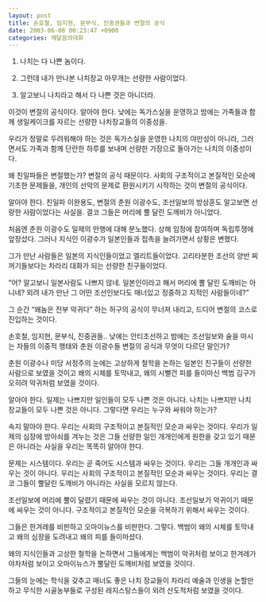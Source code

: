```yaml
---
layout: post
title: 손호철, 임지현, 문부식, 진중권들과 변절의 공식
date: 2003-06-08 00:23:47 +0900
categories: 깨달음의대화
---
```

1) 나치는 다 나쁜 놈이다.
  
2) 그런데 내가 만나본 나치장교 아무개는 선량한 사람이었다.
  
3) 알고보니 나치라고 해서 다 나쁜 것은 아니더라.
  

  
이것이 변절의 공식이다. 알아야 한다. 낮에는 독가스실을 운영하고 밤에는 가족들과 함께 생일케이크를 자르는 선량한 나치장교들의 이중성을.
  

  
우리가 정말로 두려워해야 하는 것은 독가스실을 운영한 나치의 야만성이 아니라, 그러면서도 가족과 함께 단란한 하루를 보내며 선량한 가장으로 돌아가는 나치의 이중성이다.
  

  
왜 친일파들은 변절했는가? 변절의 공식 때문이다. 사회의 구조적이고 본질적인 모순에 기초한 문제들을, 개인의 선악의 문제로 환원시키기 시작하는 것이 변절의 공식이다.
  

  
알아야 한다. 친일파 이완용도, 변절의 춘원 이광수도, 조선일보의 방상훈도 알고보면 선량한 사람이었다는 사실을. 결코 그들은 머리에 뿔 달린 도깨비가 아니었다.
  

  
처음엔 춘원 이광수도 일제의 만행에 대해 분노했다. 상해 임정에 참여하며 독립투쟁에 앞장섰다. 그러나 지식인 이광수가 일본인들과 접촉을 늘려가면서 상황은 변했다.
  

  
그가 만난 사람들은 일본의 지식인들이었고 엘리트들이었다. 고리타분한 조선의 양반 찌꺼기들보다는 차라리 대화가 되는 선량한 친구들이었다.
  

  
“어? 알고보니 일본사람도 나쁘지 않네. 일본인이라고 해서 머리에 뿔 달린 도깨비는 아니네? 외려 내가 만난 그 어떤 조선인보다도 매너있고 정중하고 지적인 사람들이네?”
  

  
그 순간 “왜놈은 전부 악귀다” 하는 허구의 공식이 무너져 내리고, 드디어 변절의 코스로 진입하는 것이다.
  

  
손호철, 임지현, 문부식, 진중권들.. 낮에는 안티조선하고 밤에는 조선일보와 술을 마시는 자들의 이중적 행태와 춘원 이광수들 변절의 공식과 무엇이 다르단 말인가?
  

  
춘원 이광수나 미당 서정주의 눈에는 고상하게 철학을 논하는 일본인 친구들이 선량한 사람으로 보였을 것이고 왜의 시체를 토막내고, 왜의 시뻘건 피를 들이마신 백범 김구가 오히려 악귀처럼 보였을 것이다.
  

  
알아야 한다. 일제는 나쁘지만 일인들이 모두 나쁜 것은 아니다. 나치는 나쁘지만 나치 장교들이 모두 나쁜 것은 아니다. 그렇다면 우리는 누구와 싸워야 하는가?
  

  
속지 말아야 한다. 우리는 사회의 구조적이고 본질적인 모순과 싸우는 것이다. 우리가 일제의 심장에 방아쇠를 겨누는 것은 그들 선량한 일인 개개인에게 원한을 갖고 있기 때문은 아니라는 사실을 우리는 똑똑히 알아야 한다.
  

  
문제는 시스템이다. 우리는 곧 죽어도 시스템과 싸우는 것이다. 우리는 그들 개개인과 싸우는 것이 아니다. 우리는 사회의 구조적이고 본질적인 모순과 싸우는 것이다. 우리는 결코 그들이 뿔달린 도깨비가 아니라는 사실을 모르지 않는다.
  

  
조선일보에 머리에 뿔이 달렸기 때문에 싸우는 것이 아니다. 조선일보가 악귀이기 때문에 싸우는 것이 아니다. 구조적이고 본질적인 모순을 극복하기 위해서 싸우는 것이다.
  

  
그들은 한겨레를 비판하고 오마이뉴스를 비판한다. 그렇다. 백범이 왜의 시체를 토막내고 왜의 심장을 도려내고 왜의 피를 들이마셨다.
  

  
왜의 지식인들과 고상한 철학을 논하면서 그들에게는 백범이 악귀처럼 보이고 한겨레가 야차처럼 보이고 오마이뉴스가 뿔달린 도깨비처럼 보였을 것이다.
  

  
그들의 눈에는 학식을 갖추고 매너도 좋은 나치 장교들이 차라리 예술과 인생을 논할만하고 무식한 시골농부들로 구성된 레지스탕스들이 외려 산도적처럼 보였을 것이다.